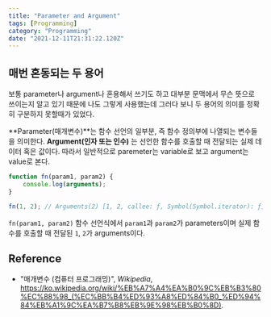 ```yaml
---
title: "Parameter and Argument"
tags: [Programming]
category: "Programming"
date: "2021-12-11T21:31:22.120Z"
---
```


## 매번 혼동되는 두 용어

보통 parameter나 argument나 혼용해서 쓰기도 하고 대부분 문맥에서 무슨 뜻으로 쓰이는지 알고 있기 때문에 나도 그렇게 사용했는데 그러다 보니 두 용어의 의미를 정확히 구분하지 못할때가 있었다.

**Parameter(매개변수)**는 함수 선언의 일부분, 즉 함수 정의부에 나열되는 변수들을 의미한다. **Argument(인자 또는 인수)** 는 선언한 함수를 호출할 때 전달되는 실제 데이터 혹은 값이다. 따라서 일반적으로 paremeter는 variable로 보고 argument는 value로 본다.

```js
function fn(param1, param2) {
    console.log(arguments);
}

fn(1, 2); // Arguments(2) [1, 2, callee: ƒ, Symbol(Symbol.iterator): ƒ]
```

`fn(param1, param2)` 함수 선언식에서 `param1`과 `param2`가 parameters이며 실제 함수를 호출할 때 전달된 `1`, `2`가 arguments이다.

## Reference
- "매개변수 (컴퓨터 프로그래밍)", *Wikipedia*, https://ko.wikipedia.org/wiki/%EB%A7%A4%EA%B0%9C%EB%B3%80%EC%88%98_(%EC%BB%B4%ED%93%A8%ED%84%B0_%ED%94%84%EB%A1%9C%EA%B7%B8%EB%9E%98%EB%B0%8D).